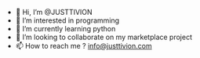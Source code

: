 - 👋 Hi, I’m @JUSTTIVION
- 👀 I’m interested in programming
- 🌱 I’m currently learning python
- 💞️ I’m looking to collaborate on my marketplace project
- 📫 How to reach me ? info@justtivion.com

<!---
JUSTTIVION/JUSTTIVION is a ✨ special ✨ repository because its `README.md` (this file) appears on your GitHub profile.
You can click the Preview link to take a look at your changes.
--->
